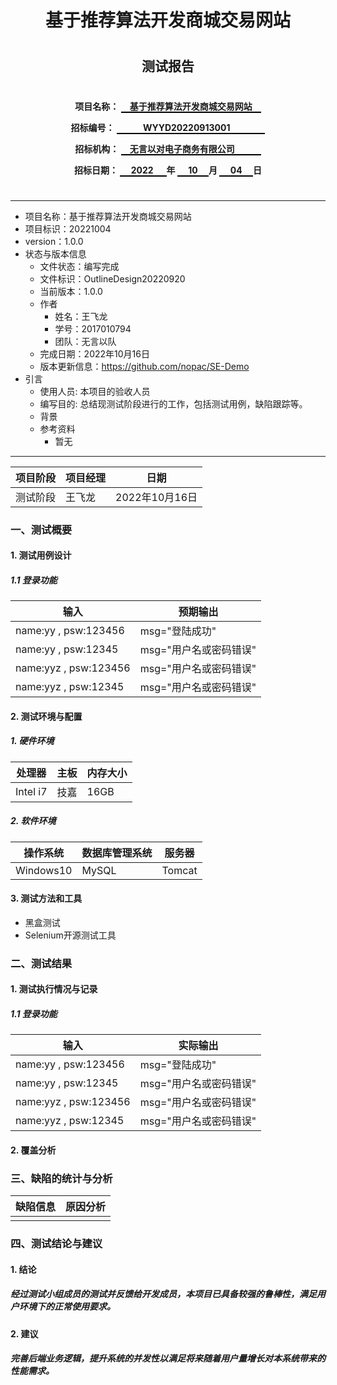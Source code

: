 <center>  

# 基于推荐算法开发商城交易网站
#
#
## 测试报告
#
#
#

__项目名称：
<span style="border-bottom:2px solid black;">
&emsp;基于推荐算法开发商城交易网站&emsp;</span>__

**招标编号：
<span style="border-bottom:2px solid black;">
&emsp;&emsp;&emsp;WYYD20220913001&emsp;&emsp;&emsp;&emsp;</span>**

**招标机构：
<span style="border-bottom:2px solid black;">
&emsp;无言以对电子商务有限公司&emsp;&emsp;&emsp;</span>**

**招标日期：
<span style="border-bottom:2px solid black;">&nbsp;&ensp;&ensp;2022&ensp;&ensp;&ensp;</span>年
<span style="border-bottom:2px solid black;">&nbsp;&emsp;10&emsp;&nbsp;</span>月
<span style="border-bottom:2px solid black;">&emsp;&nbsp;04&emsp;&nbsp;</span>日**
</center>  

#

---
* 项目名称：基于推荐算法开发商城交易网站
* 项目标识：20221004
* version：1.0.0
* 状态与版本信息
    * 文件状态：编写完成
    * 文件标识：OutlineDesign20220920
    * 当前版本：1.0.0
    * 作者
        * 姓名：王飞龙
        * 学号：2017010794
        * 团队：无言以队
    * 完成日期：2022年10月16日
    * 版本更新信息：https://github.com/nopac/SE-Demo
* 引言
    * 使用人员: 本项目的验收人员
    * 编写目的: 总结现测试阶段进行的工作，包括测试用例，缺陷跟踪等。
    * 背景
    * 参考资料
        * 暂无

---


|项目阶段|项目经理|日期|
|---|---|---|
|测试阶段|王飞龙|2022年10月16日|

### 一、测试概要
#### 1. 测试用例设计
##### 1.1 登录功能
|输入|预期输出|
|---|---|
|name:yy , psw:123456|msg="登陆成功"|
|name:yy , psw:12345|msg="用户名或密码错误"|
|name:yyz , psw:123456|msg="用户名或密码错误"|
|name:yyz , psw:12345|msg="用户名或密码错误"|

#### 2. 测试环境与配置
##### 1. 硬件环境
|处理器|主板|内存大小|
|---|---|---|
|Intel i7|技嘉|16GB|
##### 2. 软件环境
|操作系统|数据库管理系统|服务器|
|---|---|---|
|Windows10|MySQL|Tomcat|
#### 3. 测试方法和工具
* 黑盒测试
* Selenium开源测试工具

### 二、测试结果
#### 1. 测试执行情况与记录
##### 1.1 登录功能
|输入|实际输出|
|---|---|
|name:yy , psw:123456|msg="登陆成功"|
|name:yy , psw:12345|msg="用户名或密码错误"|
|name:yyz , psw:123456|msg="用户名或密码错误"|
|name:yyz , psw:12345|msg="用户名或密码错误"|

#### 2. 覆盖分析
### 三、缺陷的统计与分析

|缺陷信息|原因分析|
|---|---|
|||

### 四、测试结论与建议
#### 1. 结论
##### 经过测试小组成员的测试并反馈给开发成员，本项目已具备较强的鲁棒性，满足用户环境下的正常使用要求。
#### 2. 建议
##### 完善后端业务逻辑，提升系统的并发性以满足将来随着用户量增长对本系统带来的性能需求。